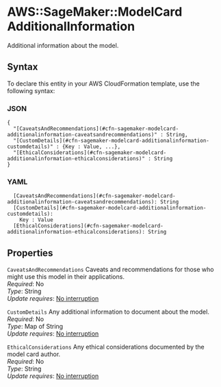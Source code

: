 # AWS::SageMaker::ModelCard AdditionalInformation<a name="aws-properties-sagemaker-modelcard-additionalinformation"></a>

Additional information about the model\.

## Syntax<a name="aws-properties-sagemaker-modelcard-additionalinformation-syntax"></a>

To declare this entity in your AWS CloudFormation template, use the following syntax:

### JSON<a name="aws-properties-sagemaker-modelcard-additionalinformation-syntax.json"></a>

```
{
  "[CaveatsAndRecommendations](#cfn-sagemaker-modelcard-additionalinformation-caveatsandrecommendations)" : String,
  "[CustomDetails](#cfn-sagemaker-modelcard-additionalinformation-customdetails)" : {Key : Value, ...},
  "[EthicalConsiderations](#cfn-sagemaker-modelcard-additionalinformation-ethicalconsiderations)" : String
}
```

### YAML<a name="aws-properties-sagemaker-modelcard-additionalinformation-syntax.yaml"></a>

```
  [CaveatsAndRecommendations](#cfn-sagemaker-modelcard-additionalinformation-caveatsandrecommendations): String
  [CustomDetails](#cfn-sagemaker-modelcard-additionalinformation-customdetails): 
    Key : Value
  [EthicalConsiderations](#cfn-sagemaker-modelcard-additionalinformation-ethicalconsiderations): String
```

## Properties<a name="aws-properties-sagemaker-modelcard-additionalinformation-properties"></a>

`CaveatsAndRecommendations`  <a name="cfn-sagemaker-modelcard-additionalinformation-caveatsandrecommendations"></a>
Caveats and recommendations for those who might use this model in their applications\.  
*Required*: No  
*Type*: String  
*Update requires*: [No interruption](https://docs.aws.amazon.com/AWSCloudFormation/latest/UserGuide/using-cfn-updating-stacks-update-behaviors.html#update-no-interrupt)

`CustomDetails`  <a name="cfn-sagemaker-modelcard-additionalinformation-customdetails"></a>
Any additional information to document about the model\.  
*Required*: No  
*Type*: Map of String  
*Update requires*: [No interruption](https://docs.aws.amazon.com/AWSCloudFormation/latest/UserGuide/using-cfn-updating-stacks-update-behaviors.html#update-no-interrupt)

`EthicalConsiderations`  <a name="cfn-sagemaker-modelcard-additionalinformation-ethicalconsiderations"></a>
Any ethical considerations documented by the model card author\.  
*Required*: No  
*Type*: String  
*Update requires*: [No interruption](https://docs.aws.amazon.com/AWSCloudFormation/latest/UserGuide/using-cfn-updating-stacks-update-behaviors.html#update-no-interrupt)